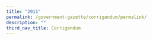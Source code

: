 ```yaml
---
title: "2011"
permalink: /government-gazette/corrigendum/permalink/
description: ""
third_nav_title: Corrigendum
---
```

